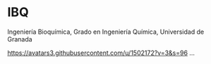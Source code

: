 # IBQ
Ingeniería Bioquímica, Grado en Ingeniería Química, Universidad de Granada

https://avatars3.githubusercontent.com/u/1502172?v=3&s=96
...
